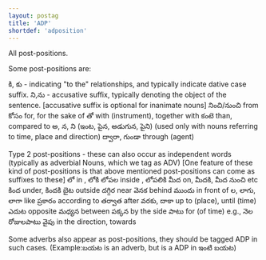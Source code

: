 ```yaml
---
layout: postag
title: 'ADP'
shortdef: 'adposition'
---
```


All post-positions. 

Some post-positions are:

కి, కు - indicating "to the" relationships, and typically indicate dative case suffix. 
ని,ను - accusative suffix, typically denoting the object of the sentence.
[accusative suffix is optional for inanimate nouns]
నించి/నుంచి from  
కోసం for, for the sake of
తో with (instrument), together with
కంటె than, compared to
అ, న, ని (ఇంట, పైన, అడుగున, పైని) (used only with nouns referring to time, place and direction)
ద్వారా, గుండా  through (agent)

Type 2 post-positions - these can also occur as independent words (typically as adverbial Nouns, which we tag as ADV)
[One feature of these kind of post-positions is that above mentioned post-positions can come as suffixes to these]
లో in , లోకి
లోపల inside , లోపలికి
మీద on, మీదకి, మీద నుంచి  etc
కింద under, కిందకి
బైట outside
దగ్గిర near
వెనక  behind
ముందు in front of
ల, లాగు, లాగా like
ప్రకారం according to
తర్వాత after
వరకు, దాకా up to (place), until (time)
ఎదుట opposite
మధ్యన between
పక్కన by the side
పాటు for (of time) e.g., నెల రోజులపాటు
వైపు in the direction, towards 


Some adverbs also appear as post-positions, they should be tagged ADP in such cases. (Example:బయట is an adverb, but is a ADP in ఇంటి బయట) 
